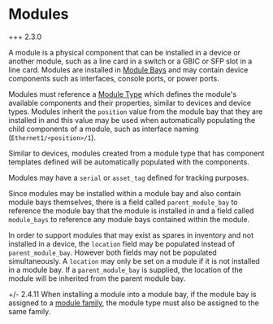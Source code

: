 # Modules

+++ 2.3.0

A module is a physical component that can be installed in a device or another module, such as a line card in a switch or a GBIC or SFP slot in a line card. Modules are installed in [Module Bays](modulebay.md) and may contain device components such as interfaces, console ports, or power ports.

Modules must reference a [Module Type](moduletype.md) which defines the module's available components and their properties, similar to devices and device types. Modules inherit the `position` value from the module bay that they are installed in and this value may be used when automatically populating the child components of a module, such as interface naming (`Ethernet1/<position>/1`).

Similar to devices, modules created from a module type that has component templates defined will be automatically populated with the components.

Modules may have a `serial` or `asset_tag` defined for tracking purposes.

Since modules may be installed within a module bay and also contain module bays themselves, there is a field called `parent_module_bay` to reference the module bay that the module is installed in and a field called `module_bays` to reference any module bays contained within the module.

In order to support modules that may exist as spares in inventory and not installed in a device, the `location` field may be populated instead of `parent_module_bay`. However both fields may not be populated simultaneously. A `location` may only be set on a module if it is not installed in a module bay. If a `parent_module_bay` is supplied, the location of the module will be inherited from the parent module bay.

+/- 2.4.11
    When installing a module into a module bay, if the module bay is assigned to a [module family](modulefamily.md), the module type must also be assigned to the same family.
